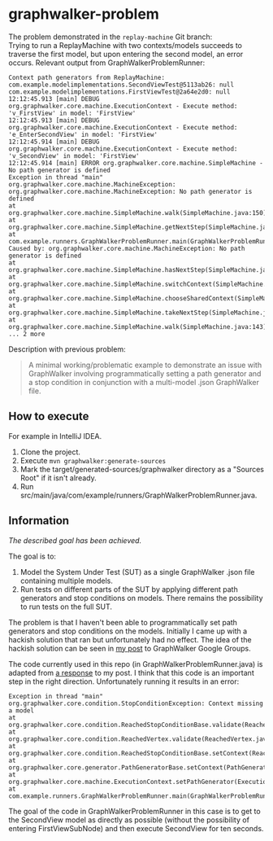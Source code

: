 # graphwalker-problem
The problem demonstrated in the `replay-machine` Git branch:<br/>
Trying to run a ReplayMachine with two contexts/models succeeds to traverse the first model, but upon entering the
second model, an error occurs. Relevant output from GraphWalkerProblemRunner:

```
Context path generators from ReplayMachine:
com.example.modelimplementations.SecondViewTest@5113ab26: null
com.example.modelimplementations.FirstViewTest@2a64e2d0: null
12:12:45.913 [main] DEBUG org.graphwalker.core.machine.ExecutionContext - Execute method: 'v_FirstView' in model: 'FirstView'
12:12:45.913 [main] DEBUG org.graphwalker.core.machine.ExecutionContext - Execute method: 'e_EnterSecondView' in model: 'FirstView'
12:12:45.914 [main] DEBUG org.graphwalker.core.machine.ExecutionContext - Execute method: 'v_SecondView' in model: 'FirstView'
12:12:45.914 [main] ERROR org.graphwalker.core.machine.SimpleMachine - No path generator is defined
Exception in thread "main" org.graphwalker.core.machine.MachineException: org.graphwalker.core.machine.MachineException: No path generator is defined
at org.graphwalker.core.machine.SimpleMachine.walk(SimpleMachine.java:150)
at org.graphwalker.core.machine.SimpleMachine.getNextStep(SimpleMachine.java:105)
at com.example.runners.GraphWalkerProblemRunner.main(GraphWalkerProblemRunner.java:43)
Caused by: org.graphwalker.core.machine.MachineException: No path generator is defined
at org.graphwalker.core.machine.SimpleMachine.hasNextStep(SimpleMachine.java:273)
at org.graphwalker.core.machine.SimpleMachine.switchContext(SimpleMachine.java:182)
at org.graphwalker.core.machine.SimpleMachine.chooseSharedContext(SimpleMachine.java:204)
at org.graphwalker.core.machine.SimpleMachine.takeNextStep(SimpleMachine.java:193)
at org.graphwalker.core.machine.SimpleMachine.walk(SimpleMachine.java:143)
... 2 more
```

Description with previous problem:
> A minimal working/problematic example to demonstrate an issue with GraphWalker involving programmatically setting a
> path generator and a stop condition in conjunction with a multi-model .json GraphWalker file.

## How to execute
For example in IntelliJ IDEA.
1. Clone the project.
2. Execute `mvn graphwalker:generate-sources`
3. Mark the target/generated-sources/graphwalker directory as a "Sources Root" if it isn't already.
4. Run src/main/java/com/example/runners/GraphWalkerProblemRunner.java.

## Information
_The described goal has been achieved._

The goal is to:
1. Model the System Under Test (SUT) as a single GraphWalker .json file containing multiple models.
2. Run tests on different parts of the SUT by applying different path generators and stop conditions on models. There
   remains the possibility to run tests on the full SUT.

The problem is that I haven't been able to programmatically set path generators and stop conditions on the models.
Initially I came up with a hackish solution that ran but unfortunately had no effect. The idea of the hackish solution
can be seen in [my post](https://groups.google.com/g/graphwalker/c/BD5IsDV2VdI/m/AR1YHpFaAwAJ) to GraphWalker Google
Groups.

The code currently used in this repo (in GraphWalkerProblemRunner.java) is adapted from
[a response](https://groups.google.com/g/graphwalker/c/BD5IsDV2VdI/m/87JIgDzbAwAJ) to my post. I think that this code is
an important step in the right direction. Unfortunately running it results in an error:

```
Exception in thread "main" org.graphwalker.core.condition.StopConditionException: Context missing a model
at org.graphwalker.core.condition.ReachedStopConditionBase.validate(ReachedStopConditionBase.java:55)
at org.graphwalker.core.condition.ReachedVertex.validate(ReachedVertex.java:63)
at org.graphwalker.core.condition.ReachedStopConditionBase.setContext(ReachedStopConditionBase.java:50)
at org.graphwalker.core.generator.PathGeneratorBase.setContext(PathGeneratorBase.java:50)
at org.graphwalker.core.machine.ExecutionContext.setPathGenerator(ExecutionContext.java:138)
at com.example.runners.GraphWalkerProblemRunner.main(GraphWalkerProblemRunner.java:18)
```

The goal of the code in GraphWalkerProblemRunner in this case is to get to the SecondView model as directly as possible
(without the possibility of entering FirstViewSubNode) and then execute SecondView for ten seconds.
